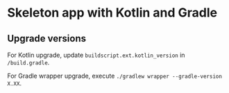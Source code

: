 # Skeleton app with Kotlin and Gradle

## Upgrade versions

For Kotlin upgrade, update `buildscript.ext.kotlin_version` in `/build.gradle`.

For Gradle wrapper upgrade, execute `./gradlew wrapper --gradle-version X.XX`.
